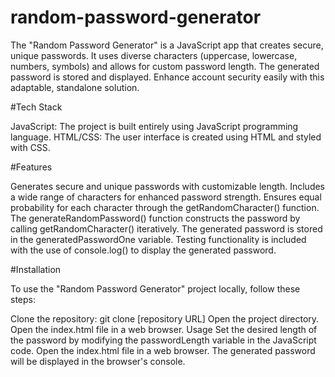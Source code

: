 # random-password-generator

 The "Random Password Generator" is a JavaScript app that creates secure, unique passwords. It uses diverse characters (uppercase, lowercase, numbers, symbols) and allows for custom password length. The generated password is stored and displayed. Enhance account security easily with this adaptable, standalone solution.

#Tech Stack

JavaScript: The project is built entirely using JavaScript programming language.
HTML/CSS: The user interface is created using HTML and styled with CSS.

#Features

Generates secure and unique passwords with customizable length.
Includes a wide range of characters for enhanced password strength.
Ensures equal probability for each character through the getRandomCharacter() function.
The generateRandomPassword() function constructs the password by calling getRandomCharacter() iteratively.
The generated password is stored in the generatedPasswordOne variable.
Testing functionality is included with the use of console.log() to display the generated password.

#Installation

To use the "Random Password Generator" project locally, follow these steps:

Clone the repository: git clone [repository URL]
Open the project directory.
Open the index.html file in a web browser.
Usage
Set the desired length of the password by modifying the passwordLength variable in the JavaScript code.
Open the index.html file in a web browser.
The generated password will be displayed in the browser's console.
